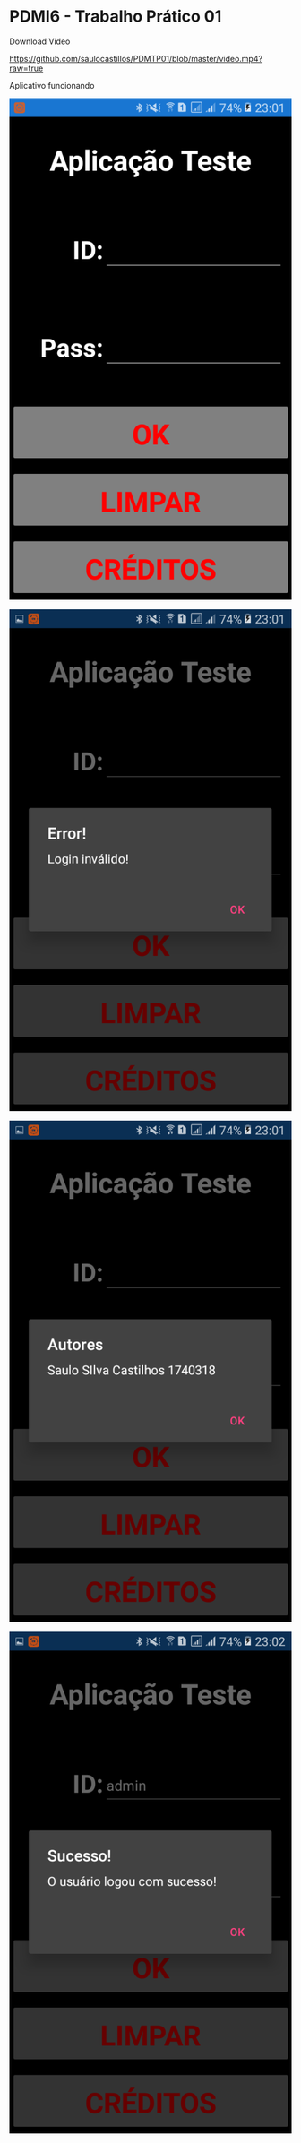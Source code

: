 # PDMI6 - Trabalho Prático 01

Download Vídeo

https://github.com/saulocastillos/PDMTP01/blob/master/video.mp4?raw=true

Aplicativo funcionando

![Evidência1](https://raw.githubusercontent.com/saulocastillos/PDMTP01/master/Screenshot_20201126-230124.png)

![Evidência2](https://raw.githubusercontent.com/saulocastillos/PDMTP01/master/Screenshot_20201126-230127.png)

![Evidência3](https://raw.githubusercontent.com/saulocastillos/PDMTP01/master/Screenshot_20201126-230138.png)

![Evidência4](https://raw.githubusercontent.com/saulocastillos/PDMTP01/master/Screenshot_20201126-230200.png)

